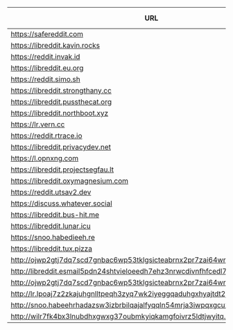 |URL|Network|Version|Location|Behind Cloudflare?|Comment|
|-|-|-|-|-|-|
|https://safereddit.com|WWW|v0.31.0|🇺🇸 US||SFW only|
|https://libreddit.kavin.rocks|WWW|v0.31.0|🇮🇳 IN|||
|https://reddit.invak.id|WWW|v0.31.0|🇧🇬 BG|||
|https://libreddit.eu.org|WWW|v0.31.0|🇩🇪 DE|✅||
|https://reddit.simo.sh|WWW|v0.30.1|🇧🇬 BG|||
|https://libreddit.strongthany.cc|WWW|v0.30.1|🇺🇸 US|||
|https://libreddit.pussthecat.org|WWW|v0.31.0|🇩🇪 DE|||
|https://libreddit.northboot.xyz|WWW|v0.30.1|🇩🇪 DE|||
|https://lr.vern.cc|WWW|v0.31.0|🇺🇸 US|||
|https://reddit.rtrace.io|WWW|v0.31.0|🇩🇪 DE|||
|https://libreddit.privacydev.net|WWW|v0.31.0|🇺🇸 US|||
|https://l.opnxng.com|WWW|v0.31.0|🇸🇬 SG|||
|https://libreddit.projectsegfau.lt|WWW|v0.31.0|🇱🇺 LU|||
|https://libreddit.oxymagnesium.com|WWW|v0.31.2|🇺🇸 US|||
|https://reddit.utsav2.dev|WWW|v0.30.1|🇺🇸 US|||
|https://discuss.whatever.social|WWW|v0.31.0|🇺🇸 US||uses CDN|
|https://libreddit.bus-hit.me|WWW|v0.31.0|🇨🇦 CA|||
|https://libreddit.lunar.icu|WWW|v0.30.1|🇩🇪 DE|✅||
|https://snoo.habedieeh.re|WWW|v0.31.0|🇨🇦 CA|||
|https://libreddit.tux.pizza|WWW|v0.31.0|🇺🇸 US|||
|http://ojwp2gtj7dq7scd7gnbac6wp53tklgsicteabrnx2pr7zai64wriiaad.onion|Tor|v0.22.9|🇺🇸 US|||
|http://libreddit.esmail5pdn24shtvieloeedh7ehz3nrwcdivnfhfcedl7gf4kwddhkqd.onion|Tor|v0.25.0|🇨🇦 CA|||
|http://ojwp2gtj7dq7scd7gnbac6wp53tklgsicteabrnx2pr7zai64wriiaad.onion|Tor|v0.22.9|🇺🇸 US|||
|http://lr.lpoaj7z2zkajuhgnlltpeqh3zyq7wk2iyeggqaduhgxhyajtdt2j7wad.onion|Tor|v0.25.0|🇩🇪 DE|||
|http://snoo.habeehrhadazsw3izbrbilqajalfyqqln54mrja3iwpqxgcuxnus7eid.onion|Tor|v0.25.0|🇨🇦 CA|||
|http://wilr7fk4bx3lnubdhxgwxg37oubmkyiqkamgfoivrz5ldtjwyitq.b32.i2p|I2P|v0.25.0|🇨🇦 CA|||
